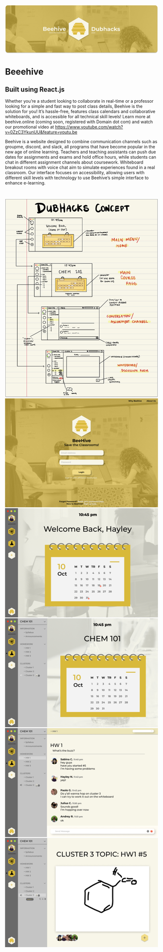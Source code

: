![Beeehive](https://github.com/juliuscecilia33/BeeeHive/blob/main/src/components/images/Banner.png)
# Beeehive

## Built using React.js

Whether you’re a student looking to collaborate in real-time or a professor looking for a simple and fast way to post class details, Beehive is the solution for you! It’s hassle-free, features class calendars and collaborative whiteboards, and is accessible for all technical skill levels! Learn more at beehive.online (coming soon, registered with Domain dot com) and watch our promotional video at https://www.youtube.com/watch?v=0ZzC3YkunUU&feature=youtu.be

Beehive is a website designed to combine communication channels such as groupme, discord, and slack, all programs that have become popular in the new age of online learning. Teachers and teaching assistants can push due dates for assignments and exams and hold office hours, while students can chat in different assignment channels about coursework. Whiteboard breakout rooms with voice chat aim to simulate experiences found in a real classroom. Our interface focuses on accessibility, allowing users with different skill levels with technology to use Beehive’s simple interface to enhance e-learning.

<br />

![Beeehive](https://github.com/juliuscecilia33/BeeeHive/blob/main/src/components/images/DubhacksConceptSketch.jpg)
<br />
![Beeehive](https://github.com/juliuscecilia33/BeeeHive/blob/main/src/components/images/Login.jpg)
<br />
![Beeehive](https://github.com/juliuscecilia33/BeeeHive/blob/main/src/components/images/Home.jpg)
<br />
![Beeehive](https://github.com/juliuscecilia33/BeeeHive/blob/main/src/components/images/MainCoursePage.jpg)
<br />
![Beeehive](https://github.com/juliuscecilia33/BeeeHive/blob/main/src/components/images/HWConversationChannel.jpg)
<br />
![Beeehive](https://github.com/juliuscecilia33/BeeeHive/blob/main/src/components/images/BreakoutRoom.jpg)
